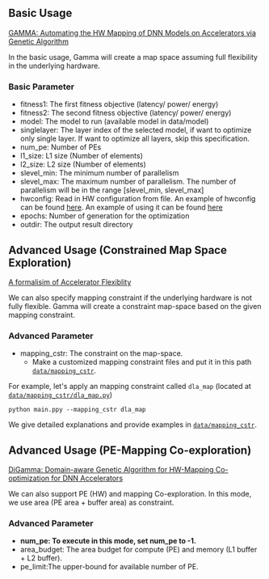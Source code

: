 ## Basic Usage ##
[GAMMA: Automating the HW Mapping of DNN Models on
Accelerators via Genetic Algorithm](https://dl.acm.org/doi/10.1145/3400302.3415639)

In the basic usage, Gamma will create a map space assuming full flexibility in the underlying hardware.
### Basic Parameter ###
* fitness1: The first fitness objective (latency/ power/ energy)
* fitness2: The second fitness objective (latency/ power/ energy)
* model: The model to run (available model in data/model)
* singlelayer: The layer index of the selected model, if want to optimize only single layer. If want to optimize all layers, skip this specification.
* num_pe: Number of PEs
* l1_size: L1 size (Number of elements)
* l2_size: L2 size (Number of elements)
* slevel_min: The minimum number of parallelism
* slevel_max: The maximum number of parallelism. The number of parallelism will be in the range [slevel_min, slevel_max]
* hwconfig: Read in HW configuration from file. An example of hwconfig can be found [here](../../data/HWconfigs/hw_config.m). An example of using it can be found [here](../../run_gamma_with_hwconfig.sh)
* epochs: Number of generation for the optimization
* outdir: The output result directory



## Advanced Usage (Constrained Map Space Exploration) ##
[A formalisim of Accelerator Flexiblity](https://dl.acm.org/doi/10.1145/3530907)

We can also specify mapping constraint if the underlying hardware is not fully flexible. Gamma will create a constraint map-space based on the given mapping constraint.
### Advanced Parameter ###
* mapping_cstr: The constraint on the map-space.
  * Make a customized mapping constraint files and put it in this path [``data/mapping_cstr``](../../data/mapping_cstr).   

For example, let's apply an mapping constraint called ``dla_map`` (located at [``data/mapping_cstr/dla_map.py``](../../data/mapping_cstr/dla_map.py))
```
python main.ppy --mapping_cstr dla_map
```

We give detailed explanations and provide examples in [``data/mapping_cstr``](../../data/mapping_cstr).


## Advanced Usage (PE-Mapping Co-exploration) ##
[DiGamma: Domain-aware Genetic Algorithm for HW-Mapping Co-optimization for DNN Accelerators](https://arxiv.org/pdf/2201.11220.pdf)

We can also support PE (HW) and mapping Co-exploration. In this mode, we use area (PE area + buffer area) as constraint.
### Advanced Parameter ###
* **num_pe: To execute in this mode, set num_pe to -1.**
* area_budget: The area budget for compute (PE) and memory (L1 buffer + L2 buffer).
* pe_limit:The upper-bound for available number of PE.

